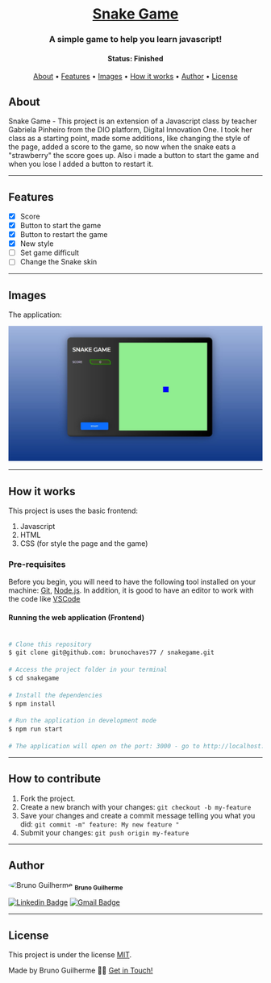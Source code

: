 
<h1 align="center">
    <a href="#"> Snake Game </a>
</h1>

<h3 align="center">
    A simple game to help you learn javascript!
</h3>

<h4 align="center"> 
	 Status: Finished
</h4>

<p align="center">
 <a href="#about">About</a> •
 <a href="#features">Features</a> •
 <a href="#images">Images</a> • 
 <a href="#how-it-works">How it works</a> • 
 <a href="#author">Author</a> • 
 <a href="#license">License</a>

</p>


## About

Snake Game - This project is an extension of a Javascript class by teacher Gabriela Pinheiro from the DIO platform, Digital Innovation One.
I took her class as a starting point, made some additions, like changing the style of the page, added a score to the game, so now when the snake eats a "strawberry" the score goes up. Also i made a button to start the game and when you lose I added a button to restart it.

---

## Features

- [x] Score 
- [x] Button to start the game
- [x] Button to restart the game
- [x] New style
- [ ] Set game difficult
- [ ] Change the Snake skin

---

## Images

The application:

 <img alt="Made by brunochaves77" src="https://github.com/brunochaves77/snakegame/blob/main/images/preview.JPG">

---

## How it works

This project is uses the basic frontend:
1. Javascript 
2. HTML 
3. CSS (for style the page and the game)

### Pre-requisites

Before you begin, you will need to have the following tool installed on your machine:
[Git](https://git-scm.com), [Node.js](https://nodejs.org/en/). 
In addition, it is good to have an editor to work with the code like [VSCode](https://code.visualstudio.com/)


#### Running the web application (Frontend)

```bash

# Clone this repository
$ git clone git@github.com: brunochaves77 / snakegame.git

# Access the project folder in your terminal
$ cd snakegame

# Install the dependencies
$ npm install

# Run the application in development mode
$ npm run start

# The application will open on the port: 3000 - go to http://localhost:3000

```

---

## How to contribute

1. Fork the project.
2. Create a new branch with your changes: `git checkout -b my-feature`
3. Save your changes and create a commit message telling you what you did: `git commit -m" feature: My new feature "`
4. Submit your changes: `git push origin my-feature`

---

## Author


 <img style="border-radius: 50%;" src="https://avatars.githubusercontent.com/u/68792408?v=4" width="100px;" alt="Bruno Guilherme"/>
 <sub><b>Bruno Guilherme</b></sub></a> <a href="https://blog.rocketseat.com.br/author/thiago/" title="Rocketseat">
 <br />

[![Linkedin Badge](https://img.shields.io/badge/-Bruno-blue?style=flat-square&logo=Linkedin&logoColor=white&link=https://www.linkedin.com/in/bruno-guilherme-silva-chaves/)](https://www.linkedin.com/in/bruno-guilherme-silva-chaves/) 
[![Gmail Badge](https://img.shields.io/badge/-bruno123wd@gmail.com-c14438?style=flat-square&logo=Gmail&logoColor=white&link=mailto:bruno123wd@gmail.com)](mailto:bruno123wd@gmail.com)

---

## License

This project is under the license [MIT](./LICENSE).

Made by Bruno Guilherme 👋🏽 [Get in Touch!](https://www.linkedin.com/in/bruno-guilherme-silva-chaves/)
